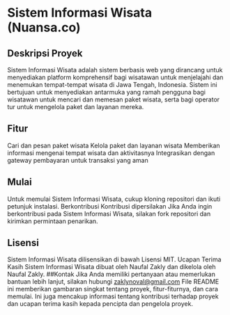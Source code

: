 # Sistem Informasi Wisata (Nuansa.co)

## Deskripsi Proyek
Sistem Informasi Wisata adalah sistem berbasis web yang dirancang untuk menyediakan platform komprehensif bagi wisatawan untuk menjelajahi dan menemukan tempat-tempat wisata di Jawa Tengah, Indonesia. Sistem ini bertujuan untuk menyediakan antarmuka yang ramah pengguna bagi wisatawan untuk mencari dan memesan paket wisata, serta bagi operator tur untuk mengelola paket dan layanan mereka.
## Fitur
Cari dan pesan paket wisata
Kelola paket dan layanan wisata
Memberikan informasi mengenai tempat wisata dan aktivitasnya
Integrasikan dengan gateway pembayaran untuk transaksi yang aman
## Mulai
Untuk memulai Sistem Informasi Wisata, cukup kloning repositori dan ikuti petunjuk instalasi.
Berkontribusi
Kontribusi dipersilakan Jika Anda ingin berkontribusi pada Sistem Informasi Wisata, silakan fork repositori dan kirimkan permintaan penarikan.
## Lisensi
Sistem Informasi Wisata dilisensikan di bawah Lisensi MIT.
Ucapan Terima Kasih
Sistem Informasi Wisata dibuat oleh Naufal Zakly dan dikelola oleh Naufal Zakly.
##Kontak
Jika Anda memiliki pertanyaan atau memerlukan bantuan lebih lanjut, silakan hubungi zaklynoval@gmail.com
File README ini memberikan gambaran singkat tentang proyek, fitur-fiturnya, dan cara memulai. Ini juga mencakup informasi tentang kontribusi terhadap proyek dan ucapan terima kasih kepada pencipta dan pengelola proyek.
